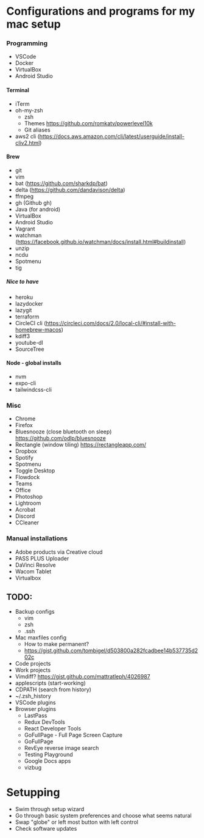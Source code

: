 # Configurations and programs for my mac setup
### Programming
- VSCode 
- Docker
- VirtualBox
- Android Studio
#### Terminal
- iTerm
- oh-my-zsh
  - zsh
  - Themes https://github.com/romkatv/powerlevel10k
  - Git aliases
- aws2 cli (https://docs.aws.amazon.com/cli/latest/userguide/install-cliv2.html)

#### Brew
- git
- vim
- bat (https://github.com/sharkdp/bat)
- delta (https://github.com/dandavison/delta)
- ffmpeg
- gh (Github gh)
- Java (for android)
- VirtualBox
- Android Studio
- Vagrant
- watchman (https://facebook.github.io/watchman/docs/install.html#buildinstall)
- unzip
- ncdu
- Spotmenu
- tig

##### Nice to have
- heroku
- lazydocker
- lazygit
- terraform
- CircleCI cli (https://circleci.com/docs/2.0/local-cli/#install-with-homebrew-macos)
- kdiff3
- youtube-dl
- SourceTree
  
#### Node - global installs
- nvm
- expo-cli
- tailwindcss-cli

### Misc
- Chrome
- Firefox
- Bluesnooze (close bluetooth on sleep) https://github.com/odlp/bluesnooze
- Rectangle (window tiling) https://rectangleapp.com/
- Dropbox
- Spotify
- Spotmenu
- Toggle Desktop
- Flowdock
- Teams
- Office
- Photoshop
- Lightroom
- Acrobat
- Discord
- CCleaner

### Manual installations
- Adobe products via Creative cloud
- PASS PLUS Uploader
- DaVinci Resolve
- Wacom Tablet
- Virtualbox

## TODO: 

- Backup configs
  - vim
  - zsh
  - .ssh
- Mac maxfiles config
  - How to make permanent?
  - https://gist.github.com/tombigel/d503800a282fcadbee14b537735d202c
- Code projects
- Work projects
- Vimdiff? https://gist.github.com/mattratleph/4026987
- applescripts (start-working)
- CDPATH (search from history)
- ~/.zsh_history
- VSCode plugins
- Browser plugins
  - LastPass
  - Redux DevTools
  - React Developer Tools
  - GoFullPage - Full Page Screen Capture
  - GoFullPage
  - RevEye reverse image search
  - Testing Playground
  - Google Docs apps
  - vizbug


# Setupping

- Swim through setup wizard
- Go through basic system preferences and choose what seems natural
- Swap "globe" or left most button with left control
- Check software updates